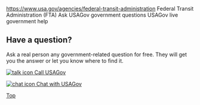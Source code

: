 

https://www.usa.gov/agencies/federal-transit-administration
Federal Transit Administration (FTA)
Ask USAGov government questions
USAGov live government help

Have a question?
----------------

Ask a real person any government-related question for free. They will get you the answer or let you know where to find it.

[![talk icon](https://www.usa.gov/themes/custom/usagov/images/ICONS_talk.png)
Call USAGov](https://www.usa.gov/phone)

[![chat icon](https://www.usa.gov/themes/custom/usagov/images/ICONS_chat.png)
Chat with USAGov](https://www.usa.gov/chat)

[Top](#main-content)
